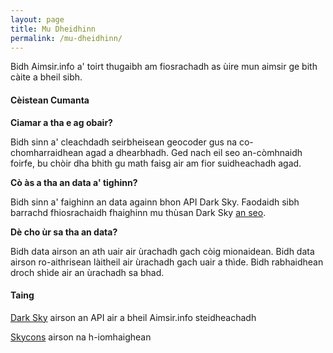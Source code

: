 ```yaml
---
layout: page
title: Mu Dheidhinn
permalink: /mu-dheidhinn/
---
```


Bidh Aimsir.info a' toirt thugaibh am fiosrachadh as ùire mun aimsir ge bith càite a bheil sibh.

#### Cèistean Cumanta

**Ciamar a tha e ag obair?**

Bidh sinn a' cleachdadh seirbheisean geocoder gus na co-chomharraidhean agad a dhearbhadh. Ged nach eil seo an-còmhnaidh foirfe, bu chòir dha bhith gu math faisg air am fior suidheachadh agad.

**Cò às a tha an data a' tighinn?**

Bidh sinn a' faighinn an data againn bhon API Dark Sky. Faodaidh sibh barrachd fhiosrachaidh fhaighinn mu thùsan Dark Sky [an seo](https://darksky.net/dev/docs/sources).

**Dè cho ùr sa tha an data?**

Bidh data airson an ath uair air ùrachadh gach còig mionaidean. Bidh data airson ro-aithrisean làitheil air ùrachadh gach uair a thìde. Bidh rabhaidhean droch shìde air an ùrachadh sa bhad.


#### Taing

[Dark Sky](https://darksky.net/) airson an API air a bheil Aimsir.info steidheachadh

[Skycons](https://darkskyapp.github.io/skycons/) airson na h-iomhaighean
